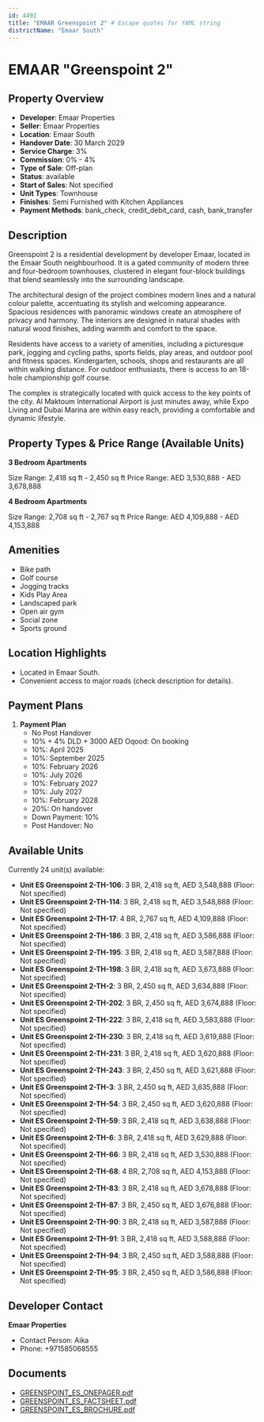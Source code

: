 ```yaml
---
id: 4491
title: "EMAAR Greenspoint 2" # Escape quotes for YAML string
districtName: "Emaar South"
---
```


# EMAAR "Greenspoint 2"

## Property Overview
- **Developer**: Emaar Properties
- **Seller**: Emaar Properties
- **Location**: Emaar South
- **Handover Date**: 30 March 2029
- **Service Charge**: 3%
- **Commission**: 0% - 4%
- **Type of Sale**: Off-plan
- **Status**: available
- **Start of Sales**: Not specified
- **Unit Types**: Townhouse
- **Finishes**: Semi Furnished with Kitchen Appliances
- **Payment Methods**: bank_check, credit_debit_card, cash, bank_transfer

## Description
Greenspoint 2 is a residential development by developer Emaar, located in the Emaar South neighbourhood. It is a gated community of modern three and four-bedroom townhouses, clustered in elegant four-block buildings that blend seamlessly into the surrounding landscape.

The architectural design of the project combines modern lines and a natural colour palette, accentuating its stylish and welcoming appearance. Spacious residences with panoramic windows create an atmosphere of privacy and harmony. The interiors are designed in natural shades with natural wood finishes, adding warmth and comfort to the space.

Residents have access to a variety of amenities, including a picturesque park, jogging and cycling paths, sports fields, play areas, and outdoor pool and fitness spaces. Kindergarten, schools, shops and restaurants are all within walking distance. For outdoor enthusiasts, there is access to an 18-hole championship golf course.

The complex is strategically located with quick access to the key points of the city. Al Maktoum International Airport is just minutes away, while Expo Living and Dubai Marina are within easy reach, providing a comfortable and dynamic lifestyle.

## Property Types & Price Range (Available Units)
**3 Bedroom Apartments**

Size Range: 2,418 sq ft - 2,450 sq ft
Price Range: AED 3,530,888 - AED 3,678,888

**4 Bedroom Apartments**

Size Range: 2,708 sq ft - 2,767 sq ft
Price Range: AED 4,109,888 - AED 4,153,888

## Amenities
- Bike path
- Golf course
- Jogging tracks
- Kids Play Area
- Landscaped park
- Open air gym
- Social zone
- Sports ground

## Location Highlights
- Located in Emaar South.
- Convenient access to major roads (check description for details).

## Payment Plans
1. **Payment Plan**
   - No Post Handover
   - 10% + 4% DLD + 3000 AED Oqood: On booking
   - 10%: April 2025
   - 10%: September 2025
   - 10%: February 2026
   - 10%: July 2026
   - 10%: February 2027
   - 10%: July 2027
   - 10%: February 2028
   - 20%: On handover
   - Down Payment: 10%
   - Post Handover: No

## Available Units
Currently 24 unit(s) available:
- **Unit ES Greenspoint 2-TH-106**: 3 BR, 2,418 sq ft, AED 3,548,888 (Floor: Not specified)
- **Unit ES Greenspoint 2-TH-114**: 3 BR, 2,418 sq ft, AED 3,548,888 (Floor: Not specified)
- **Unit ES Greenspoint 2-TH-17**: 4 BR, 2,767 sq ft, AED 4,109,888 (Floor: Not specified)
- **Unit ES Greenspoint 2-TH-186**: 3 BR, 2,418 sq ft, AED 3,586,888 (Floor: Not specified)
- **Unit ES Greenspoint 2-TH-195**: 3 BR, 2,418 sq ft, AED 3,587,888 (Floor: Not specified)
- **Unit ES Greenspoint 2-TH-198**: 3 BR, 2,418 sq ft, AED 3,673,888 (Floor: Not specified)
- **Unit ES Greenspoint 2-TH-2**: 3 BR, 2,450 sq ft, AED 3,634,888 (Floor: Not specified)
- **Unit ES Greenspoint 2-TH-202**: 3 BR, 2,450 sq ft, AED 3,674,888 (Floor: Not specified)
- **Unit ES Greenspoint 2-TH-222**: 3 BR, 2,418 sq ft, AED 3,583,888 (Floor: Not specified)
- **Unit ES Greenspoint 2-TH-230**: 3 BR, 2,418 sq ft, AED 3,619,888 (Floor: Not specified)
- **Unit ES Greenspoint 2-TH-231**: 3 BR, 2,418 sq ft, AED 3,620,888 (Floor: Not specified)
- **Unit ES Greenspoint 2-TH-243**: 3 BR, 2,450 sq ft, AED 3,621,888 (Floor: Not specified)
- **Unit ES Greenspoint 2-TH-3**: 3 BR, 2,450 sq ft, AED 3,635,888 (Floor: Not specified)
- **Unit ES Greenspoint 2-TH-54**: 3 BR, 2,450 sq ft, AED 3,620,888 (Floor: Not specified)
- **Unit ES Greenspoint 2-TH-59**: 3 BR, 2,418 sq ft, AED 3,638,888 (Floor: Not specified)
- **Unit ES Greenspoint 2-TH-6**: 3 BR, 2,418 sq ft, AED 3,629,888 (Floor: Not specified)
- **Unit ES Greenspoint 2-TH-66**: 3 BR, 2,418 sq ft, AED 3,530,888 (Floor: Not specified)
- **Unit ES Greenspoint 2-TH-68**: 4 BR, 2,708 sq ft, AED 4,153,888 (Floor: Not specified)
- **Unit ES Greenspoint 2-TH-83**: 3 BR, 2,418 sq ft, AED 3,678,888 (Floor: Not specified)
- **Unit ES Greenspoint 2-TH-87**: 3 BR, 2,450 sq ft, AED 3,676,888 (Floor: Not specified)
- **Unit ES Greenspoint 2-TH-90**: 3 BR, 2,418 sq ft, AED 3,587,888 (Floor: Not specified)
- **Unit ES Greenspoint 2-TH-91**: 3 BR, 2,418 sq ft, AED 3,588,888 (Floor: Not specified)
- **Unit ES Greenspoint 2-TH-94**: 3 BR, 2,450 sq ft, AED 3,588,888 (Floor: Not specified)
- **Unit ES Greenspoint 2-TH-95**: 3 BR, 2,450 sq ft, AED 3,586,888 (Floor: Not specified)

## Developer Contact
**Emaar Properties**
- Contact Person: Aika
- Phone: +971585068555

## Documents
- [GREENSPOINT_ES_ONEPAGER.pdf](https://cdn.geniemap.net/2025/02/17/0STtcsHi6Pp0s5rmpQjg3CHeincnSncInQ4y1KVU.pdf)
- [GREENSPOINT_ES_FACTSHEET.pdf](https://cdn.geniemap.net/2025/02/17/mZjhtWPKA3W6rq9qRwDwME2vhP0zWUEICjchSwuP.pdf)
- [GREENSPOINT_ES_BROCHURE.pdf](https://cdn.geniemap.net/2025/02/17/t1UCr2I3UJKhXO07xYCbyWCJiPGwrQBIRTwLeetw.pdf)
